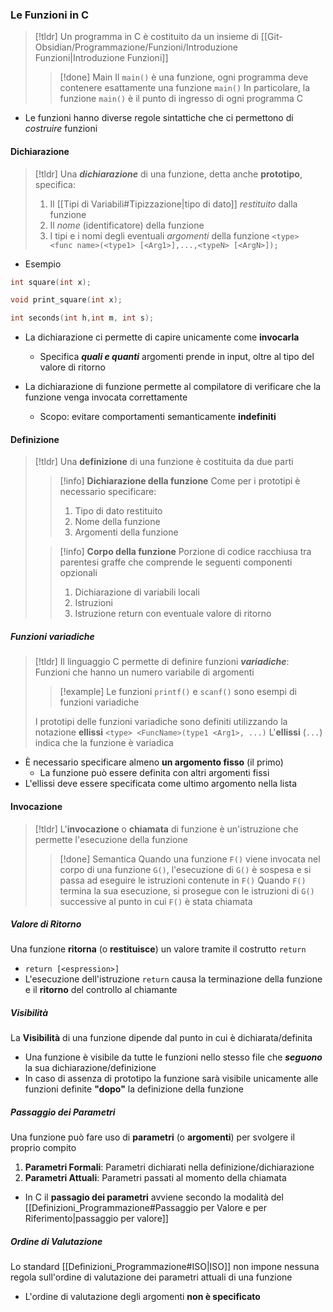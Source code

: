 ### Le Funzioni in C
>[!tldr]
>Un programma in C è costituito da un insieme di [[Git-Obsidian/Programmazione/Funzioni/Introduzione Funzioni|Introduzione Funzioni]]
>>[!done] Main
>>Il `main()` è una funzione, ogni programma deve contenere esattamente una funzione `main()`
>>In particolare, la funzione `main()` è il punto di ingresso di ogni programma C

- Le funzioni hanno diverse regole sintattiche che ci permettono di *costruire* funzioni

#### Dichiarazione
>[!tldr]
>Una ***dichiarazione*** di una funzione, detta anche **prototipo**, specifica:
>1. Il [[Tipi di Variabili#Tipizzazione|tipo di dato]] *restituito* dalla funzione
>2. Il *nome* (identificatore) della funzione
>3. I tipi e i nomi degli eventuali *argomenti* della funzione
>`<type> <func name>(<type1> [<Arg1>],...,<typeN> [<ArgN>]);`
-  Esempio
```c
int square(int x);

void print_square(int x);

int seconds(int h,int m, int s);
```


- La dichiarazione ci permette di capire unicamente come **invocarla**
	- Specifica ***quali e quanti*** argomenti prende in input, oltre al tipo del valore di ritorno

- La dichiarazione di funzione permette al compilatore di verificare che la funzione venga invocata correttamente
	- Scopo: evitare comportamenti semanticamente **indefiniti**

#### Definizione
>[!tldr]
>Una **definizione** di una funzione è costituita da due parti
>>[!info] **Dichiarazione della funzione**
>>Come per i prototipi è necessario specificare:
>>1. Tipo di dato restituito
>>2. Nome della funzione
>>3. Argomenti della funzione
>
>>[!info] **Corpo della funzione**
>>Porzione di codice racchiusa tra parentesi graffe che comprende le seguenti componenti opzionali
>>1. Dichiarazione di variabili locali
>>2. Istruzioni
>>3. Istruzione return con eventuale valore di ritorno


##### Funzioni variadiche
>[!tldr]
>Il linguaggio C permette di definire funzioni ***variadiche***:
>Funzioni che hanno un numero variabile di argomenti
>>[!example]
>>Le funzioni `printf()` e `scanf()` sono esempi di funzioni variadiche
>
>I prototipi delle funzioni variadiche sono definiti utilizzando la notazione **ellissi**
>`<type> <FuncName>(type1 <Arg1>, ...)`
>L'**ellissi** (`...`) indica che la funzione è variadica
>

- È necessario specificare almeno **un argomento fisso** (il primo)
	- La funzione può essere definita con altri argomenti fissi
- L'ellissi deve essere specificata come ultimo argomento nella lista

#### Invocazione
>[!tldr]
>L'**invocazione** o **chiamata** di funzione è un'istruzione che permette l'esecuzione della funzione
>>[!done] Semantica
>>Quando una funzione `F()` viene invocata nel corpo di una funzione `G()`,
>>l'esecuzione di `G()` è sospesa e si passa ad eseguire le istruzioni contenute in `F()`
>>Quando `F()` termina la sua esecuzione, si prosegue con le istruzioni di `G()` successive al punto in cui `F()` è stata chiamata

##### Valore di Ritorno
Una funzione **ritorna** (o **restituisce**) un valore tramite il costrutto `return`
- `return [<espression>]`
- L'esecuzione dell'istruzione `return` causa la terminazione della funzione e il **ritorno** del controllo al chiamante

##### Visibilità
La **Visibilità** di una funzione dipende dal punto in cui è dichiarata/definita
- Una funzione è visibile da tutte le funzioni nello stesso file che ***seguono*** la sua dichiarazione/definizione
- In caso di assenza di prototipo la funzione sarà visibile unicamente alle funzioni definite **"dopo"** la definizione della funzione

##### Passaggio dei Parametri
Una funzione può fare uso di **parametri** (o **argomenti**) per svolgere il proprio compito
1. **Parametri Formali**: Parametri dichiarati nella definizione/dichiarazione
2. **Parametri Attuali**: Parametri passati al momento della chiamata
- In C il **passagio dei parametri** avviene secondo la modalità del [[Definizioni_Programmazione#Passaggio per Valore e per Riferimento|passaggio per valore]]

##### Ordine di Valutazione
Lo standard [[Definizioni_Programmazione#ISO|ISO]] non impone nessuna regola sull'ordine di valutazione dei parametri attuali di una funzione
- L'ordine di valutazione degli argomenti **non è specificato**
